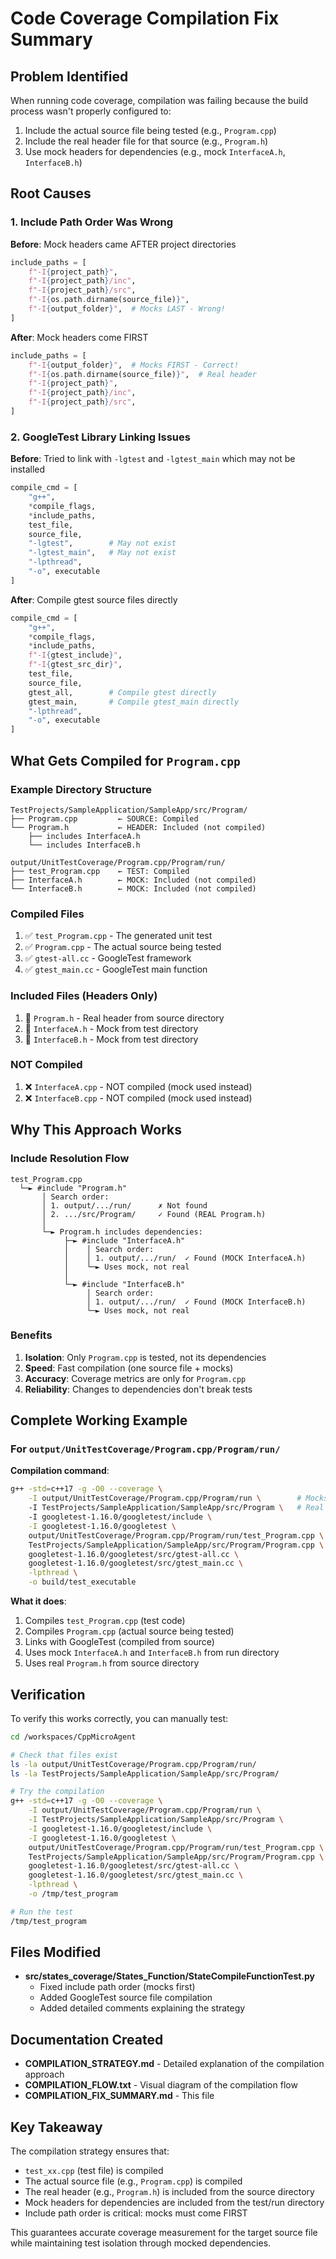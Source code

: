 # Code Coverage Compilation Fix Summary

## Problem Identified

When running code coverage, compilation was failing because the build process wasn't properly configured to:
1. Include the actual source file being tested (e.g., `Program.cpp`)
2. Include the real header file for that source (e.g., `Program.h`)
3. Use mock headers for dependencies (e.g., mock `InterfaceA.h`, `InterfaceB.h`)

## Root Causes

### 1. Include Path Order Was Wrong
**Before**: Mock headers came AFTER project directories
```python
include_paths = [
    f"-I{project_path}",
    f"-I{project_path}/inc",
    f"-I{project_path}/src",
    f"-I{os.path.dirname(source_file)}",
    f"-I{output_folder}",  # Mocks LAST - Wrong!
]
```

**After**: Mock headers come FIRST
```python
include_paths = [
    f"-I{output_folder}",  # Mocks FIRST - Correct!
    f"-I{os.path.dirname(source_file)}",  # Real header
    f"-I{project_path}",
    f"-I{project_path}/inc",
    f"-I{project_path}/src",
]
```

### 2. GoogleTest Library Linking Issues
**Before**: Tried to link with `-lgtest` and `-lgtest_main` which may not be installed
```python
compile_cmd = [
    "g++",
    *compile_flags,
    *include_paths,
    test_file,
    source_file,
    "-lgtest",        # May not exist
    "-lgtest_main",   # May not exist
    "-lpthread",
    "-o", executable
]
```

**After**: Compile gtest source files directly
```python
compile_cmd = [
    "g++",
    *compile_flags,
    *include_paths,
    f"-I{gtest_include}",
    f"-I{gtest_src_dir}",
    test_file,
    source_file,
    gtest_all,        # Compile gtest directly
    gtest_main,       # Compile gtest_main directly
    "-lpthread",
    "-o", executable
]
```

## What Gets Compiled for `Program.cpp`

### Example Directory Structure
```
TestProjects/SampleApplication/SampleApp/src/Program/
├── Program.cpp         ← SOURCE: Compiled
└── Program.h           ← HEADER: Included (not compiled)
    ├── includes InterfaceA.h
    └── includes InterfaceB.h

output/UnitTestCoverage/Program.cpp/Program/run/
├── test_Program.cpp    ← TEST: Compiled
├── InterfaceA.h        ← MOCK: Included (not compiled)
└── InterfaceB.h        ← MOCK: Included (not compiled)
```

### Compiled Files
1. ✅ `test_Program.cpp` - The generated unit test
2. ✅ `Program.cpp` - The actual source being tested
3. ✅ `gtest-all.cc` - GoogleTest framework
4. ✅ `gtest_main.cc` - GoogleTest main function

### Included Files (Headers Only)
1. 📄 `Program.h` - Real header from source directory
2. 📄 `InterfaceA.h` - Mock from test directory
3. 📄 `InterfaceB.h` - Mock from test directory

### NOT Compiled
1. ❌ `InterfaceA.cpp` - NOT compiled (mock used instead)
2. ❌ `InterfaceB.cpp` - NOT compiled (mock used instead)

## Why This Approach Works

### Include Resolution Flow
```
test_Program.cpp
  └─► #include "Program.h"
       │ Search order:
       │ 1. output/.../run/      ✗ Not found
       │ 2. .../src/Program/     ✓ Found (REAL Program.h)
       │
       └─► Program.h includes dependencies:
            ├─► #include "InterfaceA.h"
            │    │ Search order:
            │    │ 1. output/.../run/  ✓ Found (MOCK InterfaceA.h)
            │    └─► Uses mock, not real
            │
            └─► #include "InterfaceB.h"
                 │ Search order:
                 │ 1. output/.../run/  ✓ Found (MOCK InterfaceB.h)
                 └─► Uses mock, not real
```

### Benefits
1. **Isolation**: Only `Program.cpp` is tested, not its dependencies
2. **Speed**: Fast compilation (one source file + mocks)
3. **Accuracy**: Coverage metrics are only for `Program.cpp`
4. **Reliability**: Changes to dependencies don't break tests

## Complete Working Example

### For `output/UnitTestCoverage/Program.cpp/Program/run/`

**Compilation command**:
```bash
g++ -std=c++17 -g -O0 --coverage \
    -I output/UnitTestCoverage/Program.cpp/Program/run \        # Mocks
    -I TestProjects/SampleApplication/SampleApp/src/Program \   # Real header
    -I googletest-1.16.0/googletest/include \
    -I googletest-1.16.0/googletest \
    output/UnitTestCoverage/Program.cpp/Program/run/test_Program.cpp \
    TestProjects/SampleApplication/SampleApp/src/Program/Program.cpp \
    googletest-1.16.0/googletest/src/gtest-all.cc \
    googletest-1.16.0/googletest/src/gtest_main.cc \
    -lpthread \
    -o build/test_executable
```

**What it does**:
1. Compiles `test_Program.cpp` (test code)
2. Compiles `Program.cpp` (actual source being tested)
3. Links with GoogleTest (compiled from source)
4. Uses mock `InterfaceA.h` and `InterfaceB.h` from run directory
5. Uses real `Program.h` from source directory

## Verification

To verify this works correctly, you can manually test:

```bash
cd /workspaces/CppMicroAgent

# Check that files exist
ls -la output/UnitTestCoverage/Program.cpp/Program/run/
ls -la TestProjects/SampleApplication/SampleApp/src/Program/

# Try the compilation
g++ -std=c++17 -g -O0 --coverage \
    -I output/UnitTestCoverage/Program.cpp/Program/run \
    -I TestProjects/SampleApplication/SampleApp/src/Program \
    -I googletest-1.16.0/googletest/include \
    -I googletest-1.16.0/googletest \
    output/UnitTestCoverage/Program.cpp/Program/run/test_Program.cpp \
    TestProjects/SampleApplication/SampleApp/src/Program/Program.cpp \
    googletest-1.16.0/googletest/src/gtest-all.cc \
    googletest-1.16.0/googletest/src/gtest_main.cc \
    -lpthread \
    -o /tmp/test_program

# Run the test
/tmp/test_program
```

## Files Modified

- **src/states_coverage/States_Function/StateCompileFunctionTest.py**
  - Fixed include path order (mocks first)
  - Added GoogleTest source file compilation
  - Added detailed comments explaining the strategy

## Documentation Created

- **COMPILATION_STRATEGY.md** - Detailed explanation of the compilation approach
- **COMPILATION_FLOW.txt** - Visual diagram of the compilation flow
- **COMPILATION_FIX_SUMMARY.md** - This file

## Key Takeaway

The compilation strategy ensures that:
- `test_xx.cpp` (test file) is compiled
- The actual source file (e.g., `Program.cpp`) is compiled
- The real header (e.g., `Program.h`) is included from the source directory
- Mock headers for dependencies are included from the test/run directory
- Include path order is critical: mocks must come FIRST

This guarantees accurate coverage measurement for the target source file while maintaining test isolation through mocked dependencies.

